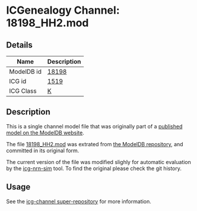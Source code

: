 # ICGenealogy Channel: 18198\_HH2.mod

## Details

Name | Description
---- | -----------
ModelDB id | [18198](http://senselab.med.yale.edu/ModelDB/ShowModel.cshtml?model=18198)
ICG id | [1519](http://icg.neurotheory.ox.ac.uk/channels/1/1519)
ICG Class | [K](http://icg.neurotheory.ox.ac.uk/channels/1)

## Description

This is a single channel model file that was originally part of a [published model on the ModelDB website](http://senselab.med.yale.edu/ModelDB/ShowModel.cshtml?model=18198).


The file [18198\_HH2.mod](18198_HH2.mod) was extrated from [the ModelDB repository](http://senselab.med.yale.edu/ModelDB/ShowModel.cshtml?model=18198), and committed in its original form.

The current version of the file was modified slighly for automatic evaluation by the [icg-nrn-sim](https://github.com/icgenealogy/icg-nrn-sim) tool. To find the original please check the git history.


## Usage

See the [icg-channel super-repository](https://github.com/icgenealogy/icg-channels) for more information.